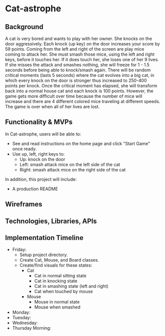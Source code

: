 # Cat-astrophe

## Background

A cat is very bored and wants to play with her owner. She knocks on the door aggressively. Each knock (up key) on the door increases your score by 59 points. Coming from the left and right of the screen are play mice coming to attack her. She must smash those mice, using the left and right keys, before it touches her. If it does touch her, she loses one of her 9 lives. If she misses the attack and smashes nothing, she will freeze for 1 - 1.5 seconds before being able to knock/smash again. There will be random critical moments (lasts 5 seconds) where the cat evolves into a big cat, in which every knock on the door is stronger thus increased to 250-400 points per knock. Once the critical moment has elapsed, she will transform back into a normal house cat and each knock is 100 points. However, the game gets more difficult over time because the number of mice will increase and there are 4 different colored mice traveling at different speeds. The game is over when all of her lives are lost. 

## Functionality & MVPs

In Cat-astrophe, users will be able to:
* See and read instructions on the home page and click "Start Game" once ready.
* Use up, left, right keys to:
  * Up: knock on the door
  * Left: smash attack mice on the left side of the cat
  * Right: smash attack mice on the right side of the cat
  
In addition, this project will include:
* A production README

## Wireframes

## Technologies, Libraries, APIs

## Implementation Timeline
* Friday: 
  * Setup project directory. 
  * Create Cat, Mouse, and Board classes.
  * Create/find visuals for these states:
    * Cat
      * Cat in normal sitting state
      * Cat in knocking state
      * Cat in smashing state (left and right)
      * Cat when touched by mouse
    * Mouse
      * Mouse in normal state
      * Mouse when smashed
* Monday:
* Tuesday:
* Wednesday:
* Thursday Morning:
 

